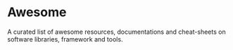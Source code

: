 # Awesome 

A curated list of awesome resources, documentations and cheat-sheets on software libraries, framework and tools.
